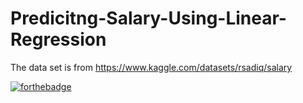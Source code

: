 # Predicitng-Salary-Using-Linear-Regression
The data set is from 
https://www.kaggle.com/datasets/rsadiq/salary



[![forthebadge](https://forthebadge.com/images/badges/built-with-love.svg)](https://forthebadge.com)
